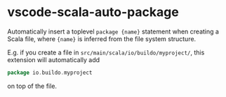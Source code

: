# vscode-scala-auto-package

Automatically insert a toplevel `package {name}` statement when creating a Scala
file, where `{name}` is inferred from the file system structure.

E.g. if you create a file in `src/main/scala/io/buildo/myproject/`, this
extension will automatically add

```scala
package io.buildo.myproject
```

on top of the file.
